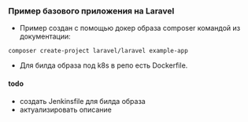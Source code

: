 ### Пример базового приложения на Laravel

- Пример создан с помощью докер образа composer командой из документации:

```
composer create-project laravel/laravel example-app
```

- Для билда образа под k8s в репо есть Dockerfile.

#### todo
- создать Jenkinsfile для билда образа
- актуализировать описание
